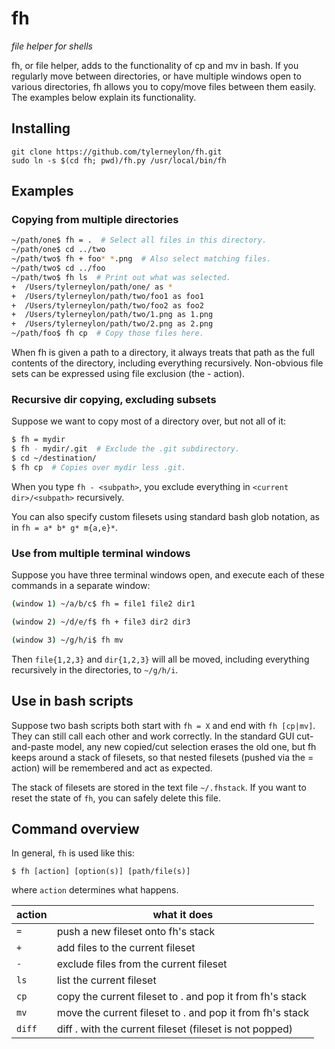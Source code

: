 # fh

*file helper for shells*

fh, or file helper, adds to the functionality of cp and mv in bash.
If you regularly move between directories, or have multiple windows
open to various directories, fh allows you to copy/move files
between them easily.  The examples below explain its functionality.

## Installing

    git clone https://github.com/tylerneylon/fh.git
    sudo ln -s $(cd fh; pwd)/fh.py /usr/local/bin/fh

## Examples

### Copying from multiple directories

```bash
~/path/one$ fh = .  # Select all files in this directory.
~/path/one$ cd ../two
~/path/two$ fh + foo* *.png  # Also select matching files.
~/path/two$ cd ../foo
~/path/two$ fh ls  # Print out what was selected.
+  /Users/tylerneylon/path/one/ as *
+  /Users/tylerneylon/path/two/foo1 as foo1
+  /Users/tylerneylon/path/two/foo2 as foo2
+  /Users/tylerneylon/path/two/1.png as 1.png
+  /Users/tylerneylon/path/two/2.png as 2.png
~/path/foo$ fh cp  # Copy those files here.
```

When fh is given a path to a directory, it
always treats that path as the full contents of
the directory, including everything recursively.
Non-obvious file sets can be expressed using
file exclusion (the - action).

### Recursive dir copying, excluding subsets

Suppose we want to copy most of a directory over,
but not all of it:

```bash
$ fh = mydir
$ fh - mydir/.git  # Exclude the .git subdirectory.
$ cd ~/destination/
$ fh cp  # Copies over mydir less .git.
```

When you type `fh - <subpath>`, you exclude
everything in `<current dir>/<subpath>` recursively.

You can also specify custom filesets
using standard bash glob notation, as in
`fh = a* b* g* m{a,e}*`.

### Use from multiple terminal windows

Suppose you have three terminal windows open,
and execute each of these commands in a separate window:

```bash
(window 1) ~/a/b/c$ fh = file1 file2 dir1
```

```bash
(window 2) ~/d/e/f$ fh + file3 dir2 dir3
```

```bash
(window 3) ~/g/h/i$ fh mv
```

Then `file{1,2,3}` and `dir{1,2,3}` will all be moved,
including everything recursively in the directories,
to `~/g/h/i`.

## Use in bash scripts

Suppose two bash scripts both start with `fh = X`
and end with `fh [cp|mv]`.  They can still call
each other and work correctly.  In the standard
GUI cut-and-paste model, any new copied/cut selection
erases the old one, but fh keeps around a stack
of filesets, so that nested filesets (pushed via
the = action) will be remembered and act as
expected.

The stack of filesets are stored in the text file
`~/.fhstack`. If you want to reset the state of
`fh`, you can safely delete this file.

## Command overview

In general, `fh` is used like this:

    $ fh [action] [option(s)] [path/file(s)]

where `action` determines what happens.

action | what it does
-------|--------------------------------------------------------------
`=`    | push a new fileset onto fh's stack
`+`    | add files to the current fileset
`-`    | exclude files from the current fileset
`ls`   | list the current fileset
`cp`   | copy the current fileset to . and pop it from fh's stack
`mv`   | move the current fileset to . and pop it from fh's stack
`diff` | diff . with the current fileset (fileset is not popped)
